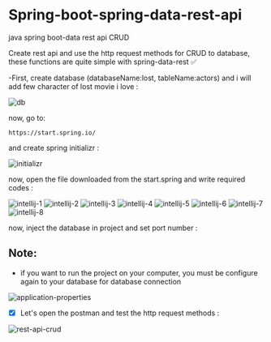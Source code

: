 # Spring-boot-spring-data-rest-api
java spring boot-data rest api CRUD 

Create rest api and use the http request methods for CRUD to database, these functions are quite simple with spring-data-rest :white_check_mark:

-First, create database (databaseName:lost, tableName:actors) and i will add few character of lost movie i love :

![db](https://user-images.githubusercontent.com/56650527/97080132-e9e7e800-1601-11eb-99ce-dd3af88fbafd.png)

now, go to:
```
https://start.spring.io/ 
```
and create spring initializr :

![initializr](https://user-images.githubusercontent.com/56650527/97080142-fc622180-1601-11eb-9977-ee90284a57ca.png)

now, open the file downloaded from the start.spring and write required codes :

![intellij-1](https://user-images.githubusercontent.com/56650527/97080168-20bdfe00-1602-11eb-9235-46ef8d99ed72.png)
![intellij-2](https://user-images.githubusercontent.com/56650527/97080181-3c290900-1602-11eb-9c25-1ee3c0464d24.png)
![intellij-3](https://user-images.githubusercontent.com/56650527/97080204-65499980-1602-11eb-87aa-209f172762eb.png)
![intellij-4](https://user-images.githubusercontent.com/56650527/97080216-6ed30180-1602-11eb-97e0-f69fb9c98a5a.png)
![intellij-5](https://user-images.githubusercontent.com/56650527/97080219-71355b80-1602-11eb-806d-0c96173593e5.png)
![intellij-6](https://user-images.githubusercontent.com/56650527/97080221-74304c00-1602-11eb-8d9d-c4ec4b88a84e.png)
![intellij-7](https://user-images.githubusercontent.com/56650527/97080224-78f50000-1602-11eb-9b2c-f97d2baae53f.png)
![intellij-8](https://user-images.githubusercontent.com/56650527/97080227-80b4a480-1602-11eb-8832-f5066c6e4f8f.png)

now, inject the database in project and set port number : 
## Note:
* if you want to run the project on your computer, you must be configure again to your database for database connection

![application-properties](https://user-images.githubusercontent.com/56650527/97080249-a2ae2700-1602-11eb-8f52-4235e247221e.png)

- [x] Let's open the postman and test the http request methods :

![rest-api-crud](https://user-images.githubusercontent.com/56650527/97080257-ae015280-1602-11eb-9da2-026caeaee7b7.gif)
